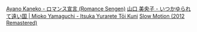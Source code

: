 [Ayano Kaneko - ロマンス宣言 (Romance Sengen)](https://www.youtube.com/watch?v=FXxTPZrkcR4)
[山口 美央子 - いつかゆられて遠い国 | Mioko Yamaguchi - Itsuka Yurarete Tōi Kuni](https://www.youtube.com/watch?v=SDsVMjWBc5I)
[Slow Motion (2012 Remastered)](https://www.youtube.com/watch?v=_uRh3jnZMFM)
